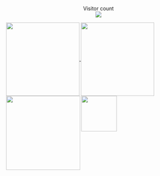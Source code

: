   <p align="center">
    Visitor count<br>
    <img src="https://profile-counter.glitch.me/_liqtags/count.svg" />
  </p>

  <a href="#">
    <img height=200 align="center" src="https://my-stats-43gk.vercel.app/api?username=liqtags&show_icons=true&theme=radical&hide=contribs,issues&show=discussions_answered&rank_icon=github&include_all_commits=true&card_width=150" />
  </a>
  <a href="#">
    <img height=200 align="center" src="https://my-stats-43gk.vercel.app/api/top-langs/?username=liqtags&hide=html,scss,css&langs_count=8&layout=compact&theme=radical&card_width=150" />
  </a>
  
  <img align="left" height=202 src="https://github-readme-streak-stats-git-main-davids-projects-ad77adcc.vercel.app/?user=liqtags&theme=radical"/>
  <img align="left" height=97 src="https://github-profile-trophy.vercel.app/?username=liqtags&theme=radical&no-frame=true&title=Stars,Followers,Commits&column=-1"/>
